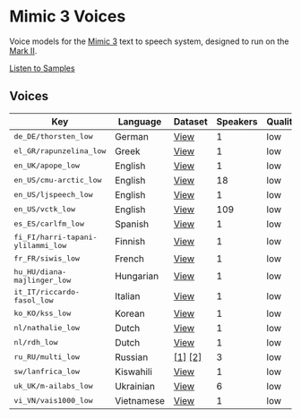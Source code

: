 # Mimic 3 Voices

Voice models for the [Mimic 3](https://github.com/MycroftAI/mimic3) text to speech system, designed to run on the [Mark II](https://mycroft.ai/product/mark-ii/).

[Listen to Samples](https://mycroftai.github.io/mimic3-voices)


## Voices

<table>
<thead>
<tr>
<th>Key</th>
<th>Language</th>
<th>Dataset</th>
<th>Speakers</th>
<th>Quality</th>
<th>License</th>
</tr>
<tbody>
<tr>
<td><tt>de_DE/thorsten_low</tt></td>
<td>German</td>
<td><a href="https://github.com/thorstenMueller/deep-learning-german-tts/">View</a></td>
<td>1</td>
    <td>low</td>
    <td><a href="de_DE/thorsten_low/LICENSE">View</a></td>
</tr>
<tr>
<td><tt>el_GR/rapunzelina_low</tt></td>
<td>Greek</td>
<td><a href="https://www.kaggle.com/bryanpark/greek-single-speaker-speech-dataset">View</a></td>
<td>1</td>
    <td>low</td>
    <td><a href="el_GR/rapunzelina_low/LICENSE">View</a></td>
</tr>
<tr>
<td><tt>en_UK/apope_low</tt></td>
<td>English</td>
<td><a href="https://popey.me/">View</a></td>
<td>1</td>
    <td>low</td>
    <td><a href="en_UK/apope_low/LICENSE">View</a></td>
</tr>
<tr>
<td><tt>en_US/cmu-arctic_low</tt></td>
<td>English</td>
<td><a href="http://www.festvox.org/cmu_arctic/">View</a></td>
<td>18</td>
    <td>low</td>
    <td><a href="en_US/cmu-arctic_low/LICENSE">View</a></td>
</tr>
<tr>
<td><tt>en_US/ljspeech_low</tt></td>
<td>English</td>
<td><a href="https://keithito.com/LJ-Speech-Dataset/">View</a></td>
<td>1</td>
    <td>low</td>
    <td><a href="en_US/ljspeech_low/LICENSE">View</a></td>
</tr>
<tr>
<td><tt>en_US/vctk_low</tt></td>
<td>English</td>
<td><a href="https://datashare.ed.ac.uk/handle/10283/3443">View</a></td>
<td>109</td>
    <td>low</td>
    <td><a href="en_US/vctk_low/LICENSE">View</a></td>
</tr>
<tr>
<td><tt>es_ES/carlfm_low</tt></td>
<td>Spanish</td>
<td><a href="https://github.com/carlfm01/my-speech-datasets">View</a></td>
<td>1</td>
    <td>low</td>
    <td><a href="es_ES/carlfm_low/LICENSE">View</a></td>
</tr>
<tr>
<td><tt>fi_FI/harri-tapani-ylilammi_low</tt></td>
<td>Finnish</td>
<td><a href="https://www.kaggle.com/bryanpark/finnish-single-speaker-speech-dataset">View</a></td>
<td>1</td>
    <td>low</td>
    <td><a href="fi_FI/harri-tapani-ylilammi_low/LICENSE">View</a></td>
</tr>
<tr>
<td><tt>fr_FR/siwis_low</tt></td>
<td>French</td>
<td><a href="https://datashare.is.ed.ac.uk/handle/10283/2353">View</a></td>
<td>1</td>
    <td>low</td>
    <td><a href="fr_FR/siwis_low/LICENSE">View</a></td>
</tr>
<tr>
<td><tt>hu_HU/diana-majlinger_low</tt></td>
<td>Hungarian</td>
<td><a href="https://www.kaggle.com/bryanpark/hungarian-single-speaker-speech-dataset">View</a></td>
<td>1</td>
    <td>low</td>
    <td><a href="hu_HU/diana-majlinger_low/LICENSE">View</a></td>
</tr>
<tr>
<td><tt>it_IT/riccardo-fasol_low</tt></td>
<td>Italian</td>
<td><a href="https://www.caito.de/2019/01/03/the-m-ailabs-speech-dataset/">View</a></td>
<td>1</td>
    <td>low</td>
    <td><a href="it_IT/riccardo-fasol_low/LICENSE">View</a></td>
</tr>
<tr>
<td><tt>ko_KO/kss_low</tt></td>
<td>Korean</td>
<td><a href="https://www.kaggle.com/bryanpark/korean-single-speaker-speech-dataset">View</a></td>
<td>1</td>
    <td>low</td>
    <td><a href="ko_KO/kss_low/LICENSE">View</a></td>
</tr>
<tr>
<td><tt>nl/nathalie_low</tt></td>
<td>Dutch</td>
<td><a href="https://github.com/rhasspy/dataset-voice-nathalie">View</a></td>
<td>1</td>
    <td>low</td>
    <td><a href="nl/nathalie_low/LICENSE">View</a></td>
</tr>
<tr>
<td><tt>nl/rdh_low</tt></td>
<td>Dutch</td>
<td><a href="https://github.com/r-dh/dutch-vl-tts">View</a></td>
<td>1</td>
    <td>low</td>
    <td><a href="nl/rdh_low/LICENSE">View</a></td>
</tr>
<tr>
<td><tt>ru_RU/multi_low</tt></td>
<td>Russian</td>
<td>
<a href="https://www.kaggle.com/bryanpark/russian-single-speaker-speech-dataset">[1]</a>
<a href="https://www.caito.de/2019/01/03/the-m-ailabs-speech-dataset/">[2]</a>
</td>
<td>3</td>
    <td>low</td>
    <td><a href="ru_RU/multi_low/LICENSE">View</a></td>
</tr>
<tr>
<td><tt>sw/lanfrica_low</tt></td>
<td>Kiswahili</td>
<td><a href="https://data.mendeley.com/datasets/vbvj6j6pm9/1">View</a></td>
<td>1</td>
    <td>low</td>
    <td><a href="sw/lanfrica_low/LICENSE">View</a></td>
</tr>
<tr>
<td><tt>uk_UK/m-ailabs_low</tt></td>
<td>Ukrainian</td>
<td><a href="https://www.caito.de/2019/01/03/the-m-ailabs-speech-dataset/">View</a></td>
<td>6</td>
    <td>low</td>
    <td><a href="uk_UK/m-ailabs_low/LICENSE">View</a></td>
</tr>
<tr>
<td><tt>vi_VN/vais1000_low</tt></td>
<td>Vietnamese</td>
<td><a href="https://ieee-dataport.org/documents/vais-1000-vietnamese-speech-synthesis-corpus">View</a></td>
<td>1</td>
    <td>low</td>
    <td><a href="vi_VN/vais1000_low/LICENSE">View</a></td>
</tr>
</tbody>
</table>
